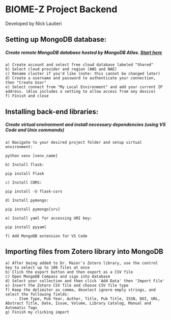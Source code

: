 BIOME-Z Project Backend
======================
Developed by Nick Lautieri

## Setting up MongoDB database:

##### Create remote MongoDB database hosted by MongoDB Atlas. [Start here](https://www.mongodb.com/basics/create-database-for-python-app?utm_campaign=python_inf_tim1&utm_source=youtube&utm_medium=influencers&utm_term=atlas)

    a) Create account and select free cloud database labeled "Shared"
    b) Select cloud provider and region (AWS and NAE)
    c) Rename cluster if you'd like (note: this cannot be changed later)
    d) Create a username and password to authenticate your connection, then "Create User"
    e) Select connect from "My Local Environment" and add your current IP address. (Also includes a setting to allow access from any device)
    f) Finish and close
   
## Installing back-end libraries:
   
##### Create virtual environment and install necessary dependencies (using VS Code and Unix commands)
    a) Navigate to your desired project folder and setup virtual environment:
`python venv [venv_name]`

    b) Install flask:
`pip install Flask`

    c) Install CORS:
`pip install -U flask-cors`
    
    d) Install pymongo:
`pip install pymongo[srv]`

    e) Install yaml for accessing URI key:
`pip install pyyaml`
    
    f) Add MongoDB extension for VS Code
    
## Importing files from Zotero library into MongoDB

    a) After being added to Dr. Maier's Zotero library, use the control key to select up to 100 files at once
    b) Click the export button and then export as a CSV file
    c) Open MongoDB Compass and sign into database
    d) Select your collection and then click 'Add Data' then 'Import File'
    e) Insert the Zotero CSV file and choose CSV file type
    f) Keep the delimiter as comma, deselect ignore empty strings, and select the following fields:
        - Item Type, Pub Year, Author, Title, Pub Title, ISSN, DOI, URL, Abstract Title, Date, Issue, Volume, Library Catalog, Manual and Automatic Tags
    g) Finish my clicking import




